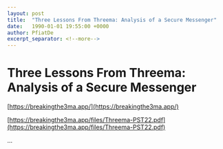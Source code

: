 ```yaml
---
layout: post
title:  "Three Lessons From Threema: Analysis of a Secure Messenger"
date:   1990-01-01 19:55:00 +0000
author: PfiatDe
excerpt_separator: <!--more-->
---
```


# Three Lessons From Threema: Analysis of a Secure Messenger

[https://breakingthe3ma.app/](https://breakingthe3ma.app/)

[https://breakingthe3ma.app/files/Threema-PST22.pdf](https://breakingthe3ma.app/files/Threema-PST22.pdf)

...
<!--more-->

